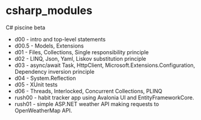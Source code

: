 # csharp_modules
C# piscine beta

- d00 - intro and top-level statements
- d00.5 - Models, Extensions
- d01 - Files, Collections, Single responsibility principle
- d02 - LINQ, Json, Yaml, Liskov substitution principle
- d03 - async/await Task, HttpClient, Microsoft.Extensions.Configuration, Dependency inversion principle
- d04 - System.Reflection
- d05 - XUnit tests
- d06 - Threads, Interlocked, Concurrent Collections, PLINQ
- rush00 - habit tracker app using Avalonia UI and EntityFrameworkCore.
- rush01 - simple ASP.NET weather API making requests to OpenWeatherMap API.
